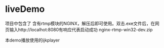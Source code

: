 # liveDemo

项目中包含了 含有rtmp模块的NGINX，解压后即可使用。双击.exe文件后，在网页输入http://localhot:8080有响应代表启动成功
nginx-rtmp-win32-dev.zip

本demo播放使用的ijkplayer